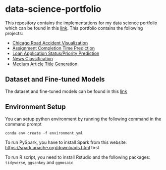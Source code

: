 # data-science-portfolio

This repository contains the implementations for my data science portfolio which can be found in this [link](https://sites.google.com/view/chanathip-pornprasit/data-science-portfolio). This portfolio contains the following projects:

 - [Chicago Road Accident Visualization](https://github.com/oathaha/data-science-portfolio/tree/main/Chicago-road-accident-statistic-visualization)
 - [Assignment Completion Time Prediction]( https://github.com/oathaha/data-science-portfolio/tree/main/Toloka-task-completion-prediction)
 - [Loan Application Status/Priority Prediction](https://github.com/oathaha/data-science-portfolio/tree/main/Credit-Risk-Analysis)
 - [News Classification](https://github.com/oathaha/data-science-portfolio/tree/main/Guardian-news-classification)
 - [Medium Article Title Generation](https://github.com/oathaha/data-science-portfolio/tree/main/Medium-Articles-title-generation)

## Dataset and Fine-tuned Models
The dataset and fine-tuned models can be found in this [link](https://zenodo.org/records/13787952)

## Environment Setup

You can setup python environment by running the following command in the command prompt

    conda env create -f environment.yml

To run PySpark, you have to install Spark from this website: https://spark.apache.org/downloads.html first.

To run R script, you need to install Rstudio and the following packages: `tidyverse`, `ggsankey` and `ggmosaic`


